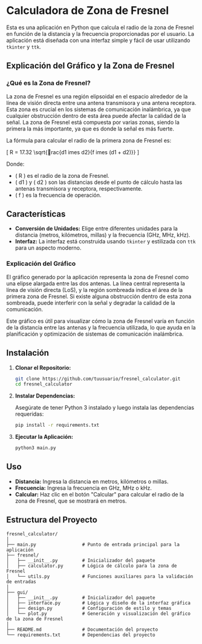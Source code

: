 # Calculadora de Zona de Fresnel

Esta es una aplicación en Python que calcula el radio de la zona de Fresnel en función de la distancia y la frecuencia proporcionadas por el usuario. La aplicación está diseñada con una interfaz simple y fácil de usar utilizando `tkinter` y `ttk`.

## Explicación del Gráfico y la Zona de Fresnel

### ¿Qué es la Zona de Fresnel?

La zona de Fresnel es una región elipsoidal en el espacio alrededor de la línea de visión directa entre una antena transmisora y una antena receptora. Esta zona es crucial en los sistemas de comunicación inalámbrica, ya que cualquier obstrucción dentro de esta área puede afectar la calidad de la señal. La zona de Fresnel está compuesta por varias zonas, siendo la primera la más importante, ya que es donde la señal es más fuerte.

La fórmula para calcular el radio de la primera zona de Fresnel es:

\[ R = 17.32 \sqrt{rac{d1 imes d2}{f imes (d1 + d2)}} \]

Donde:

- \( R \) es el radio de la zona de Fresnel.
- \( d1 \) y \( d2 \) son las distancias desde el punto de cálculo hasta las antenas transmisora y receptora, respectivamente.
- \( f \) es la frecuencia de operación.

## Características

- **Conversión de Unidades:** Elige entre diferentes unidades para la distancia (metros, kilómetros, millas) y la frecuencia (GHz, MHz, kHz).
- **Interfaz:** La interfaz está construida usando `tkinter` y estilizada con `ttk` para un aspecto moderno.

### Explicación del Gráfico

El gráfico generado por la aplicación representa la zona de Fresnel como una elipse alargada entre las dos antenas. La línea central representa la línea de visión directa (LoS), y la región sombreada indica el área de la primera zona de Fresnel. Si existe alguna obstrucción dentro de esta zona sombreada, puede interferir con la señal y degradar la calidad de la comunicación.

Este gráfico es útil para visualizar cómo la zona de Fresnel varía en función de la distancia entre las antenas y la frecuencia utilizada, lo que ayuda en la planificación y optimización de sistemas de comunicación inalámbrica.

## Instalación

1. **Clonar el Repositorio:**

   ```bash
   git clone https://github.com/tuusuario/fresnel_calculator.git
   cd fresnel_calculator
   ```

2. **Instalar Dependencias:**

   Asegúrate de tener Python 3 instalado y luego instala las dependencias requeridas:

   ```bash
   pip install -r requirements.txt
   ```

3. **Ejecutar la Aplicación:**

   ```bash
   python3 main.py
   ```

## Uso

- **Distancia:** Ingresa la distancia en metros, kilómetros o millas.
- **Frecuencia:** Ingresa la frecuencia en GHz, MHz o kHz.
- **Calcular:** Haz clic en el botón "Calcular" para calcular el radio de la zona de Fresnel, que se mostrará en metros.

## Estructura del Proyecto

```plaintext
fresnel_calculator/
│
├── main.py                 # Punto de entrada principal para la aplicación
├── fresnel/
│   ├── __init__.py         # Inicializador del paquete
│   ├── calculator.py       # Lógica de cálculo para la zona de Fresnel
│   └── utils.py            # Funciones auxiliares para la validación de entradas
│
├── gui/
│   ├── __init__.py         # Inicializador del paquete
│   ├── interface.py        # Lógica y diseño de la interfaz gráfica
│   ├── design.py           # Configuración de estilo y temas
│   └── plot.py             # Generación y visualización del gráfico de la zona de Fresnel
│
├── README.md               # Documentación del proyecto
└── requirements.txt        # Dependencias del proyecto
```
